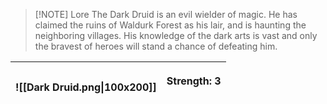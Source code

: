 
> [!NOTE] Lore
>The Dark Druid is an evil wielder of magic. He has claimed the ruins of Waldurk Forest as his lair, and is haunting the neighboring villages. His knowledge of the dark arts is vast and only the bravest of heroes will stand a chance of defeating him.

| ![[Dark Druid.png\|100x200]] | <p align="left">Strength: 3<br><br> |
| :--------------------------: | :---------------------------------: |
